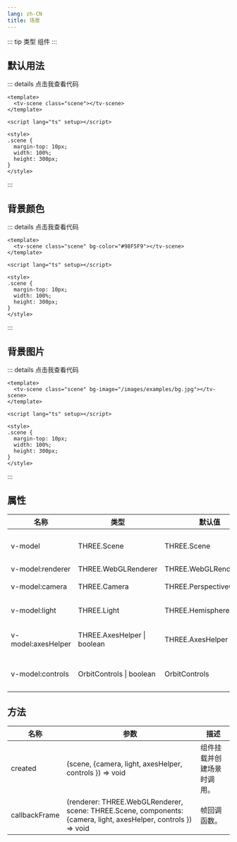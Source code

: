 ```yaml
---
lang: zh-CN
title: 场景
---
```


::: tip 类型
组件
:::

## 默认用法

<Scene />

::: details 点击我查看代码

```vue
<template>
  <tv-scene class="scene"></tv-scene>
</template>

<script lang="ts" setup></script>

<style>
.scene {
  margin-top: 10px;
  width: 100%;
  height: 300px;
}
</style>
```

:::

## 背景颜色

<SceneBgColor />

::: details 点击我查看代码

```vue
<template>
  <tv-scene class="scene" bg-color="#98F5F9"></tv-scene>
</template>

<script lang="ts" setup></script>

<style>
.scene {
  margin-top: 10px;
  width: 100%;
  height: 300px;
}
</style>
```

:::

## 背景图片

<SceneBgImage />

::: details 点击我查看代码

```vue
<template>
  <tv-scene class="scene" bg-image="/images/examples/bg.jpg"></tv-scene>
</template>

<script lang="ts" setup></script>

<style>
.scene {
  margin-top: 10px;
  width: 100%;
  height: 300px;
}
</style>
```

:::

## 属性

| 名称               | 类型                        | 默认值                  | Description                                                       |
| ------------------ | --------------------------- | ----------------------- | ----------------------------------------------------------------- |
| v-model            | THREE.Scene                 | THREE.Scene             | `可选` 组件挂载后，值将是从 undefined 变为 THREE.Scene 实例。     |
| v-model:renderer   | THREE.WebGLRenderer         | THREE.WebGLRenderer     | `可选`                                                            |
| v-model:camera     | THREE.Camera                | THREE.PerspectiveCamera | `可选` 默认为透视相机（PerspectiveCamera）。                      |
| v-model:light      | THREE.Light                 | THREE.HemisphereLight   | `可选` 默认为半球光（HemisphereLight）。                          |
| v-model:axesHelper | THREE.AxesHelper \| boolean | THREE.AxesHelper        | `可选` 默认为坐标轴辅助（AxesHelper），设置为 false 可隐藏它。    |
| v-model:controls   | OrbitControls \| boolean    | OrbitControls           | `可选` 默认为轨道控制器（OrbitControls），设置为 false 可禁用它。 |

## 方法

| 名称          | 参数                                                                                                            | 描述                       |
| ------------- | --------------------------------------------------------------------------------------------------------------- | -------------------------- |
| created       | (scene, {camera, light, axesHelper, controls }) => void                                                         | 组件挂载并创建场景时调用。 |
| callbackFrame | (renderer: THREE.WebGLRenderer, scene: THREE.Scene, components: {camera, light, axesHelper, controls }) => void | 帧回调函数。               |
